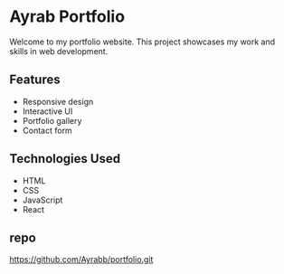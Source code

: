 # Ayrab Portfolio

Welcome to my portfolio website. This project showcases my work and skills in web development.

## Features

- Responsive design
- Interactive UI
- Portfolio gallery
- Contact form

## Technologies Used

- HTML
- CSS
- JavaScript
- React

## repo

https://github.com/Ayrabb/portfolio.git
